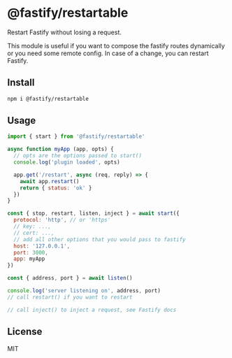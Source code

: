 # @fastify/restartable

Restart Fastify without losing a request.

This module is useful if you want to compose the
fastify routes dynamically or you need some remote
config. In case of a change, you can restart Fastify.

## Install

```bash
npm i @fastify/restartable
```

## Usage

```js
import { start } from '@fastify/restartable'

async function myApp (app, opts) {
  // opts are the options passed to start()
  console.log('plugin loaded', opts)

  app.get('/restart', async (req, reply) => {
    await app.restart()
    return { status: 'ok' }
  })
}

const { stop, restart, listen, inject } = await start({
  protocol: 'http', // or 'https'
  // key: ...,
  // cert: ...,
  // add all other options that you would pass to fastify
  host: '127.0.0.1',
  port: 3000,
  app: myApp
})

const { address, port } = await listen()

console.log('server listening on', address, port)
// call restart() if you want to restart

// call inject() to inject a request, see Fastify docs
```

## License

MIT
